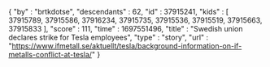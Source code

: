{
  "by" : "brtkdotse",
  "descendants" : 62,
  "id" : 37915241,
  "kids" : [ 37915789, 37915586, 37916234, 37915735, 37915536, 37915519, 37915663, 37915833 ],
  "score" : 111,
  "time" : 1697551496,
  "title" : "Swedish union declares strike for Tesla employees",
  "type" : "story",
  "url" : "https://www.ifmetall.se/aktuellt/tesla/background-information-on-if-metalls-conflict-at-tesla/"
}
